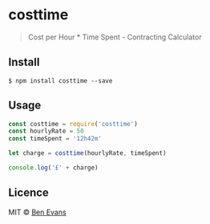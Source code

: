 # costtime

> Cost per Hour * Time Spent - Contracting Calculator

## Install

    $ npm install costtime --save

## Usage

```js
const costtime = require('costtime')
const hourlyRate = 50
const timeSpent = '12h42m'

let charge = costtime(hourlyRate, timeSpent)

console.log('£' + charge)
```

## Licence

MIT &copy; [Ben Evans](https://bencevans.io)
